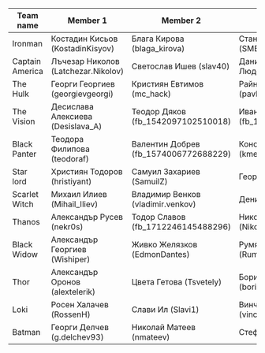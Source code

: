 | Team name | Member 1 | Member 2 | Member 3 |
| --------- | -------- | -------- | -------- |
|Ironman|Костадин Кисьов (KostadinKisyov)|Блага Кирова (blaga_kirova)|Станимир Бараков (SMB97)|
|Captain America|Лъчезар Николов (Latchezar.Nikolov)|Светослав Ишев (slav40)|Даниел-Цветелин Людов (Nevergiveup18)|
|The Hulk|Георги Георгиев (georgievgeorgi)|Кристиян Евтимов (mc_hack)|Райна Павлова (pavlovarayna)|
|The Vision|Десислава Алексиева (Desislava_A)|Теодор Дяков (fb_1542097102510018)|Иван Рачев (fb_1575844062463240)|
|Black Panter|Теодора Филипова (teodoraf)|Валентин Добрев (fb_1574006772688229)|Константин Мерджанов (kmerdzhanov)|
|Star lord|Християн Тодоров (hristiyant)|Самуил Захариев (SamuilZ)|Георги Димитров (jorexa)|
|Scarlet Witch|Михаил Илиев (Mihail_Iliev)|Владимир Венков (vladimir.venkov)|Денис Павлов (galiber)|
|Thanos|Александър Русев (nekr0s)|Тодор Славов (fb_1712246145488296)|Никола Бунис (NikolaBunis)|
|Black Widow|Александър Георгиев (Wishiper)|Живко Желязков (EdmonDantes)|Румяна Панева (RumyanaPaneva)|
|Thor|Александър Оронов (alextelerik)|Цвета Гетова (Tsvetely)|Борислав Бохосян (borislav.bohosyan)|
|Loki|Росен Халачев (RossenH)|Слави Ил (Slavi1)|Винченцо Спасов (vinchenzo)|
|Batman|Георги Делчев (g.delchev93)|Николай Матеев (nmateev)|Стефан Велков (steFun)|

